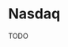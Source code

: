 # Nasdaq

<!--
## Shares

- Blizzard
- GitLab
- Hashicorp
- Nvidia
- Confluent

###

- Hotmart
- Ebanx
-->

<!--
Privately Held
-->

TODO
